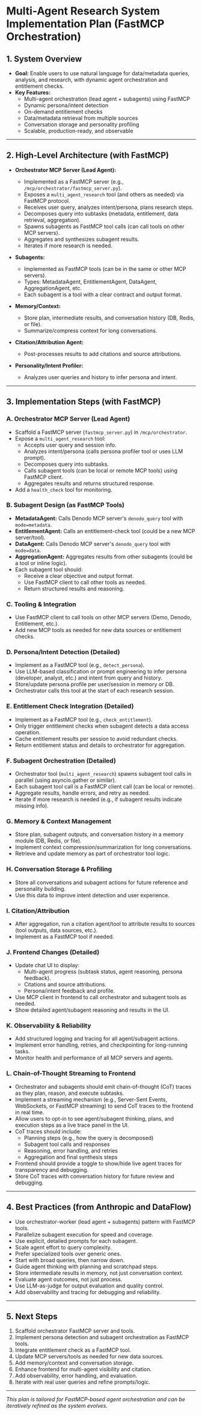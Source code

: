 # Multi-Agent Research System Implementation Plan (FastMCP Orchestration)

## 1. System Overview
- **Goal:** Enable users to use natural language for data/metadata queries, analysis, and research, with dynamic agent orchestration and entitlement checks.
- **Key Features:**
  - Multi-agent orchestration (lead agent + subagents) using FastMCP
  - Dynamic persona/intent detection
  - On-demand entitlement checks
  - Data/metadata retrieval from multiple sources
  - Conversation storage and personality profiling
  - Scalable, production-ready, and observable

---

## 2. High-Level Architecture (with FastMCP)

- **Orchestrator MCP Server (Lead Agent):**
  - Implemented as a FastMCP server (e.g., `/mcp/orchestrator/fastmcp_server.py`).
  - Exposes a `multi_agent_research` tool (and others as needed) via FastMCP protocol.
  - Receives user query, analyzes intent/persona, plans research steps.
  - Decomposes query into subtasks (metadata, entitlement, data retrieval, aggregation).
  - Spawns subagents as FastMCP tool calls (can call tools on other MCP servers).
  - Aggregates and synthesizes subagent results.
  - Iterates if more research is needed.

- **Subagents:**
  - Implemented as FastMCP tools (can be in the same or other MCP servers).
  - Types: MetadataAgent, EntitlementAgent, DataAgent, AggregationAgent, etc.
  - Each subagent is a tool with a clear contract and output format.

- **Memory/Context:**
  - Store plan, intermediate results, and conversation history (DB, Redis, or file).
  - Summarize/compress context for long conversations.

- **Citation/Attribution Agent:**
  - Post-processes results to add citations and source attributions.

- **Personality/Intent Profiler:**
  - Analyzes user queries and history to infer persona and intent.

---

## 3. Implementation Steps (with FastMCP)

### A. Orchestrator MCP Server (Lead Agent)
- Scaffold a FastMCP server (`fastmcp_server.py`) in `/mcp/orchestrator`.
- Expose a `multi_agent_research` tool:
  - Accepts user query and session info.
  - Analyzes intent/persona (calls persona profiler tool or uses LLM prompt).
  - Decomposes query into subtasks.
  - Calls subagent tools (can be local or remote MCP tools) using FastMCP client.
  - Aggregates results and returns structured response.
- Add a `health_check` tool for monitoring.

### B. Subagent Design (as FastMCP Tools)
- **MetadataAgent:** Calls Denodo MCP server's `denodo_query` tool with `mode=metadata`.
- **EntitlementAgent:** Calls an entitlement-check tool (could be a new MCP server/tool).
- **DataAgent:** Calls Denodo MCP server's `denodo_query` tool with `mode=data`.
- **AggregationAgent:** Aggregates results from other subagents (could be a tool or inline logic).
- Each subagent tool should:
  - Receive a clear objective and output format.
  - Use FastMCP client to call other tools as needed.
  - Return structured results and reasoning.

### C. Tooling & Integration
- Use FastMCP client to call tools on other MCP servers (Demo, Denodo, Entitlement, etc.).
- Add new MCP tools as needed for new data sources or entitlement checks.

### D. Persona/Intent Detection (Detailed)
- Implement as a FastMCP tool (e.g., `detect_persona`).
- Use LLM-based classification or prompt engineering to infer persona (developer, analyst, etc.) and intent from query and history.
- Store/update persona profile per user/session in memory or DB.
- Orchestrator calls this tool at the start of each research session.

### E. Entitlement Check Integration (Detailed)
- Implement as a FastMCP tool (e.g., `check_entitlement`).
- Only trigger entitlement checks when subagent detects a data access operation.
- Cache entitlement results per session to avoid redundant checks.
- Return entitlement status and details to orchestrator for aggregation.

### F. Subagent Orchestration (Detailed)
- Orchestrator tool (`multi_agent_research`) spawns subagent tool calls in parallel (using asyncio.gather or similar).
- Each subagent tool call is a FastMCP client call (can be local or remote).
- Aggregate results, handle errors, and retry as needed.
- Iterate if more research is needed (e.g., if subagent results indicate missing info).

### G. Memory & Context Management
- Store plan, subagent outputs, and conversation history in a memory module (DB, Redis, or file).
- Implement context compression/summarization for long conversations.
- Retrieve and update memory as part of orchestrator tool logic.

### H. Conversation Storage & Profiling
- Store all conversations and subagent actions for future reference and personality building.
- Use this data to improve intent detection and user experience.

### I. Citation/Attribution
- After aggregation, run a citation agent/tool to attribute results to sources (tool outputs, data sources, etc.).
- Implement as a FastMCP tool if needed.

### J. Frontend Changes (Detailed)
- Update chat UI to display:
  - Multi-agent progress (subtask status, agent reasoning, persona feedback).
  - Citations and source attributions.
  - Persona/intent feedback and profile.
- Use MCP client in frontend to call orchestrator and subagent tools as needed.
- Show detailed agent/subagent reasoning and results in the UI.

### K. Observability & Reliability
- Add structured logging and tracing for all agent/subagent actions.
- Implement error handling, retries, and checkpointing for long-running tasks.
- Monitor health and performance of all MCP servers and agents.

### L. Chain-of-Thought Streaming to Frontend
- Orchestrator and subagents should emit chain-of-thought (CoT) traces as they plan, reason, and execute subtasks.
- Implement a streaming mechanism (e.g., Server-Sent Events, WebSockets, or FastMCP streaming) to send CoT traces to the frontend in real time.
- Allow users to opt-in to see agent/subagent thinking, plans, and execution steps as a live trace panel in the UI.
- CoT traces should include:
  - Planning steps (e.g., how the query is decomposed)
  - Subagent tool calls and responses
  - Reasoning, error handling, and retries
  - Aggregation and final synthesis steps
- Frontend should provide a toggle to show/hide live agent traces for transparency and debugging.
- Store CoT traces with conversation history for future review and debugging.

---

## 4. Best Practices (from Anthropic and DataFlow)
- Use orchestrator-worker (lead agent + subagents) pattern with FastMCP tools.
- Parallelize subagent execution for speed and coverage.
- Use explicit, detailed prompts for each subagent.
- Scale agent effort to query complexity.
- Prefer specialized tools over generic ones.
- Start with broad queries, then narrow down.
- Guide agent thinking with planning and scratchpad steps.
- Store intermediate results in memory, not just conversation context.
- Evaluate agent outcomes, not just process.
- Use LLM-as-judge for output evaluation and quality control.
- Add observability and tracing for debugging and reliability.

---

## 5. Next Steps
1. Scaffold orchestrator FastMCP server and tools.
2. Implement persona detection and subagent orchestration as FastMCP tools.
3. Integrate entitlement check as a FastMCP tool.
4. Update MCP servers/tools as needed for new data sources.
5. Add memory/context and conversation storage.
6. Enhance frontend for multi-agent visibility and citation.
7. Add observability, error handling, and evaluation.
8. Iterate with real user queries and refine prompts/logic.

---

*This plan is tailored for FastMCP-based agent orchestration and can be iteratively refined as the system evolves.*
